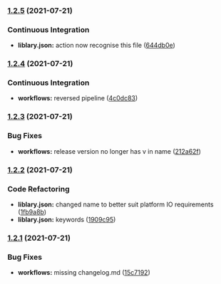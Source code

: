 ### [1.2.5](https://github.com/bigsmalloverall/SimpleTaskManager/compare/1.2.4...1.2.5) (2021-07-21)


### Continuous Integration

* **liblary.json:** action now recognise this file ([644db0e](https://github.com/bigsmalloverall/SimpleTaskManager/commit/644db0eff3481b7fe0d7a51c8ad6d5f29f097017))


### [1.2.4](https://github.com/bigsmalloverall/SimpleTaskManager/compare/1.2.3...1.2.4) (2021-07-21)


### Continuous Integration

* **workflows:** reversed pipeline ([4c0dc83](https://github.com/bigsmalloverall/SimpleTaskManager/commit/4c0dc832d2772c942e2b1b968b2cfd98a5cda2e8))


### [1.2.3](https://github.com/bigsmalloverall/SimpleTaskManager/compare/v1.2.2...1.2.3) (2021-07-21)


### Bug Fixes

* **workflows:** release version no longer has v in name ([212a62f](https://github.com/bigsmalloverall/SimpleTaskManager/commit/212a62feec948177664314a572013135727e64b8))


### [1.2.2](https://github.com/bigsmalloverall/SimpleTaskManager/compare/v1.2.1...v1.2.2) (2021-07-21)


### Code Refactoring

* **liblary.json:** changed name to better suit platform IO requirements ([1fb9a8b](https://github.com/bigsmalloverall/SimpleTaskManager/commit/1fb9a8b0d4caca7a46c0f560d66022517584630c))
* **liblary.json:** keywords ([1909c95](https://github.com/bigsmalloverall/SimpleTaskManager/commit/1909c95a255cb7a7bc756d1e8a89cae72bcc310b))


### [1.2.1](https://github.com/bigsmalloverall/SimpleTaskManager/compare/v1.2.0...v1.2.1) (2021-07-21)


### Bug Fixes

* **workflows:** missing changelog.md ([15c7192](https://github.com/bigsmalloverall/SimpleTaskManager/commit/15c719248cbf4c7fe28a9527e740ecf70b093129))